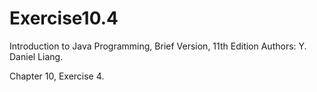 # Exercise10.4
Introduction to Java Programming, Brief Version, 11th Edition Authors: Y. Daniel Liang. 

Chapter 10, Exercise 4.

